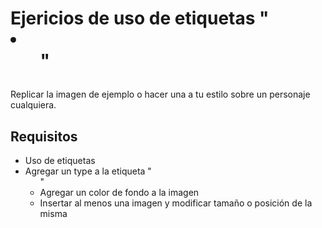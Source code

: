 # Ejericios de uso de etiquetas " <li> <ol> "
Replicar la imagen de ejemplo o hacer una a tu estilo sobre un personaje cualquiera.
## Requisitos
   * Uso de etiquetas
   * Agregar un type a la etiqueta "<ul>"
   * Agregar un color de fondo a la imagen
   * Insertar al menos una imagen y modificar tamaño o posición de la misma
